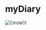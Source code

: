 # myDiary

![CircleCI](https://circleci.com/gh/dieudonneAwa/myDiary/tree/master.svg?style=svg&circle-token=9c27fcadbc62e2242a69c35370d6800fb21b8445)
